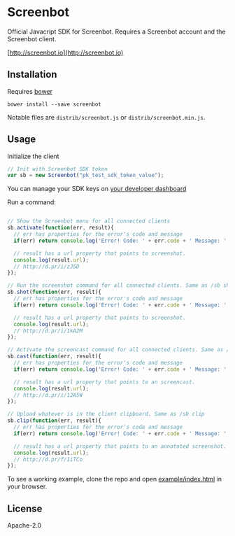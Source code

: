 # Screenbot

Official Javacript SDK for Screenbot. Requires a Screenbot account and the Screenbot client.

[http://screenbot.io](http://screenbot.io)

## Installation

Requires [bower](http://bower.io)

`bower install --save screenbot`

Notable files are `distrib/screenbot.js` or `distrib/screenbot.min.js`.

## Usage

Initialize the client

```javascript
// Init with Screenbot SDK token
var sb = new Screenbot("pk_test_sdk_token_value");
```

You can manage your SDK keys on [your developer dashboard](https://app.screenbot.io/dashboard)

Run a command:

```javascript

// Show the Screenbot menu for all connected clients
sb.activate(function(err, result){
  // err has properties for the error's code and message
  if(err) return console.log('Error! Code: ' + err.code + ' Message: ' + err.message);

  // result has a url property that points to screenshot.
  console.log(result.url);
  // http://d.pr/i/zJSD
});

// Run the screenshot command for all connected clients. Same as /sb shot
sb.shot(function(err, result){
  // err has properties for the error's code and message
  if(err) return console.log('Error! Code: ' + err.code + ' Message: ' + err.message);

  // result has a url property that points to screenshot. 
  console.log(result.url);
  // http://d.pr/i/1kA2M
});

// Activate the screencast command for all connected clients. Same as /sb cast
sb.cast(function(err, result){
  // err has properties for the error's code and message
  if(err) return console.log('Error! Code: ' + err.code + ' Message: ' + err.message);

  // result has a url property that points to an screencast.
  console.log(result.url);
  // http://d.pr/i/12A5W
});

// Upload whatever is in the client clipboard. Same as /sb clip
sb.clip(function(err, result){
  // err has properties for the error's code and message
  if(err) return console.log('Error! Code: ' + err.code + ' Message: ' + err.message);

  // result has a url property that points to an annotated screenshot.
  console.log(result.url);
  // http://d.pr/f/1iTCo
});

```

To see a working example, clone the repo and open [example/index.html](https://github.com/Droplr/screenbot-js/blob/master/example/index.html) in your browser.

## License

Apache-2.0
